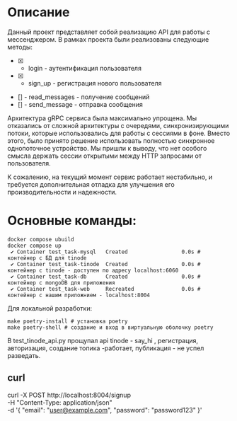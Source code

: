 
# Описание

Данный проект представляет собой реализацию API для работы с мессенджером. В рамках проекта были реализованы следующие методы:

- [x] - login - аутентификация пользователя
- [x] - sign_up - регистрация нового пользователя
- [] - read_messages - получение сообщений
- [] - send_message - отправка сообщения

Архитектура gRPC сервиса была максимально упрощена. Мы отказались от сложной архитектуры с очередями, синхронизирующими потоки, которые использовались для работы с сессиями в фоне. Вместо этого, было принято решение использовать полностью синхронное однопоточное устройство. Мы пришли к выводу, что нет особого смысла держать сессии открытыми между HTTP запросами от пользователя.

К сожалению, на текущий момент сервис работает нестабильно, и требуется дополнительная отладка для улучшения его производительности и надежности.

# Основные команды:
```
docker compose ubuild
docker compose up 
 ✔ Container test_task-mysql   Created                 0.0s # контейнер с БД для tinode
 ✔ Container test_task-tinode  Created                 0.0s # контейнер с tinode - доступен по адресу localhost:6060
 ✔ Container test_task-db      Created                 0.0s # контейнер с mongoDB для приложения
 ✔ Container test_task-web     Recreated               0.0s # контейнер с нашим приложнием - localhost:8004
```
Для локальной разработки:
```
make poetry-install # установка poetry
make poetry-shell # создание и вход в виртуальную оболочку poetry

```

В test_tinode_api.py прощупал api tinode - say_hi , регистрация, авторизация, создание топика -работает, публикация - не успел разведать.

## curl
curl -X POST http://localhost:8004/signup \
-H "Content-Type: application/json" \
-d '{ "email": "user@example.com", "password": "password123" }'
